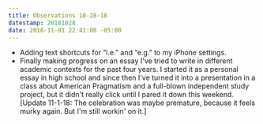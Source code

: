 ```yaml
---
title: Observations 10-28-18
datestamp: 20181028
date: 2018-11-01 22:41:00 -05:00
---
```


- Adding text shortcuts for “i.e.” and “e.g.” to my iPhone settings.
- Finally making progress on an essay I've tried to write in different academic contexts for the past four years. I started it as a personal essay in high school and since then I've turned it into a presentation in a class about American Pragmatism and a full-blown independent study project, but it didn't really click until I pared it down this weekend. [Update 11-1-18: The celebration was maybe premature, because it feels murky again. But I'm still workin' on it.]
